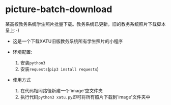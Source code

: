 # picture-batch-download
某高校教务系统学生照片批量下载。教务系统已更新，旧的教务系统照片下载脚本呈上:-)

- 这是一个下载XATU旧版教务系统所有学生照片的小程序

- 环境配置: 
  1. 安装`python3`
  2. 安装`requests`(`pip3 install requests`)

- 使用方式
  1. 在代码相同路径新建一个'image'空文件夹
  2. 执行代码`python3 xatu.py`即可将所有照片下载到'image'文件夹中


